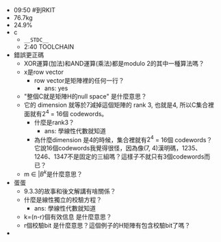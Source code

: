 - 09:50 #到RKIT
- 76.7kg
- 24.9%
- c
	- `__STDC__`
	- 2:40 TOOLCHAIN
- 錯誤更正碼
	- XOR運算(加法)和AND運算(乘法)都是modulo 2的其中一種算法嗎？
	- x是row vector
		- row vector是矩陣裡的任何一行？
			- ans: yes
	- "整個C就是矩陣H的null space" 是什麼意思？
	- 它的 dimension 就等於7減掉這個矩陣的 rank 3, 也就是4, 所以C集合裡面就有$2^4$ = 16個 codewords。
		- 什麼是rank3？
			- ans: 學線性代數就知道
		- 為什麼dimension 是4的時候，集合裡就有$2^4$ = 16個 codewords？
		  它說16個codewords我覺得很怪，因為像(7, 4)漢明碼，1235、1246、1347不是固定的三組嗎？這樣子不就只有3個codewords而已？
	- m ∈ |$B^k$是什麼意思？
- 蛋蛋
	- 9.3.3的故事和後文解講有啥關係？
	- 什麼是線性獨立的校驗方程？
		- ans: 學線性代數就知道
	- k=(n-r)個有效信息 是什麼意思？
	- r個校驗bit 是什麼意思？這個例子的H矩陣有包含校驗bit了嗎？
-